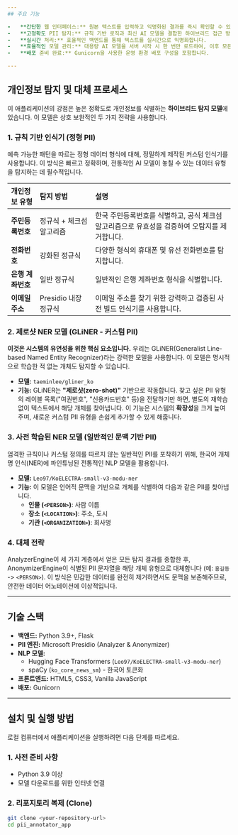 ```yaml
---
## 주요 기능

-   **간단한 웹 인터페이스:** 원본 텍스트를 입력하고 익명화된 결과를 즉시 확인할 수 있는 깔끔한 2단 패널 UI.
-   **고정확도 PII 탐지:** 규칙 기반 로직과 최신 AI 모델을 결합한 하이브리드 접근 방식을 활용하여 포괄적인 탐지 성능을 제공합니다.
-   **실시간 처리:** 효율적인 백엔드를 통해 텍스트를 실시간으로 익명화합니다.
-   **효율적인 모델 관리:** 대용량 AI 모델을 서버 시작 시 한 번만 로드하여, 이후 모든 요청에 대해 빠른 처리 속도를 보장합니다.
-   **배포 준비 완료:** Gunicorn을 사용한 운영 환경 배포 구성을 포함합니다.

---
```


## 개인정보 탐지 및 대체 프로세스

이 애플리케이션의 강점은 높은 정확도로 개인정보를 식별하는 **하이브리드 탐지 모델**에 있습니다. 이 모델은 상호 보완적인 두 가지 전략을 사용합니다.

### 1. 규칙 기반 인식기 (정형 PII)

예측 가능한 패턴을 따르는 정형 데이터 형식에 대해, 정밀하게 제작된 커스텀 인식기를 사용합니다. 이 방식은 빠르고 정확하며, 전통적인 AI 모델이 놓칠 수 있는 데이터 유형을 탐지하는 데 필수적입니다.

| 개인정보 유형 | 탐지 방법 | 설명 |
| :--- | :--- | :--- |
| **주민등록번호** | 정규식 + 체크섬 알고리즘 | 한국 주민등록번호를 식별하고, 공식 체크섬 알고리즘으로 유효성을 검증하여 오탐지를 제거합니다. |
| **전화번호** | 강화된 정규식 | 다양한 형식의 휴대폰 및 유선 전화번호를 탐지합니다. |
| **은행 계좌번호** | 일반 정규식 | 일반적인 은행 계좌번호 형식을 식별합니다. |
| **이메일 주소** | Presidio 내장 정규식 | 이메일 주소를 찾기 위한 강력하고 검증된 사전 빌드 인식기를 사용합니다. |

### 2. 제로샷 NER 모델 (GLiNER - 커스텀 PII)

**이것은 시스템의 유연성을 위한 핵심 요소입니다.** 우리는 GLiNER(Generalist Line-based Named Entity Recognizer)라는 강력한 모델을 사용합니다. 이 모델은 명시적으로 학습한 적 없는 개체도 탐지할 수 있습니다.

-   **모델:** `taeminlee/gliner_ko`
-   **기능:** GLiNER는 **"제로샷(zero-shot)"** 기반으로 작동합니다. 찾고 싶은 PII 유형의 레이블 목록("여권번호", "신용카드번호" 등)을 전달하기만 하면, 별도의 재학습 없이 텍스트에서 해당 개체를 찾아냅니다. 이 기능은 시스템의 **확장성**을 크게 높여주며, 새로운 커스텀 PII 유형을 손쉽게 추가할 수 있게 해줍니다.

### 3. 사전 학습된 NER 모델 (일반적인 문맥 기반 PII)

엄격한 규칙이나 커스텀 정의를 따르지 않는 일반적인 PII를 포착하기 위해, 한국어 개체명 인식(NER)에 파인튜닝된 전통적인 NLP 모델을 활용합니다.

-   **모델:** `Leo97/KoELECTRA-small-v3-modu-ner`
-   **기능:** 이 모델은 언어적 문맥을 기반으로 개체를 식별하여 다음과 같은 PII를 찾아냅니다.
    -   **인물 (`<PERSON>`)**: 사람 이름
    -   **장소 (`<LOCATION>`)**: 주소, 도시
    -   **기관 (`<ORGANIZATION>`)**: 회사명

### 4. 대체 전략

AnalyzerEngine이 세 가지 계층에서 얻은 모든 탐지 결과를 종합한 후, AnonymizerEngine이 식별된 PII 문자열을 해당 개체 유형으로 대체합니다 (예: `홍길동` -> `<PERSON>`). 이 방식은 민감한 데이터를 완전히 제거하면서도 문맥을 보존해주므로, 안전한 데이터 어노테이션에 이상적입니다.

---
## 기술 스택

-   **백엔드:** Python 3.9+, Flask
-   **PII 엔진:** Microsoft Presidio (Analyzer & Anonymizer)
-   **NLP 모델:**
    -   Hugging Face Transformers (`Leo97/KoELECTRA-small-v3-modu-ner`)
    -   spaCy (`ko_core_news_sm`) - 한국어 토큰화
-   **프론트엔드:** HTML5, CSS3, Vanilla JavaScript
-   **배포:** Gunicorn

---

## 설치 및 실행 방법

로컬 컴퓨터에서 애플리케이션을 실행하려면 다음 단계를 따르세요.

### 1. 사전 준비 사항

-   Python 3.9 이상
-   모델 다운로드를 위한 인터넷 연결

### 2. 리포지토리 복제 (Clone)

```bash
git clone <your-repository-url>
cd pii_annotator_app